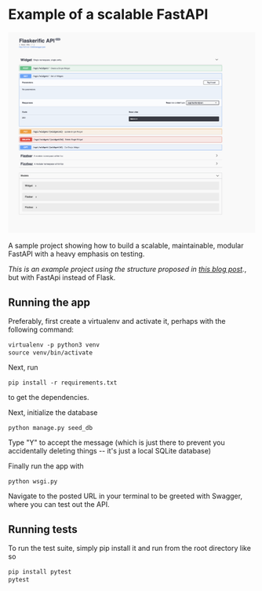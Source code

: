 # Example of a scalable FastAPI

![The site](docs/site.png)

A sample project showing how to build a scalable, maintainable, modular FastAPI with a heavy emphasis on testing.

_This is an example project using the structure proposed in [this blog post](http://alanpryorjr.com/2019-05-20-flask-api-example/)._, but with FastApi instead of Flask.


## Running the app

Preferably, first create a virtualenv and activate it, perhaps with the following command:

```
virtualenv -p python3 venv
source venv/bin/activate
```

Next, run

```
pip install -r requirements.txt
```

to get the dependencies.

Next, initialize the database

```
python manage.py seed_db
```

Type "Y" to accept the message (which is just there to prevent you accidentally deleting things -- it's just a local SQLite database)

Finally run the app with

```
python wsgi.py
```

Navigate to the posted URL in your terminal to be greeted with Swagger, where you can test out the API.




## Running tests

To run the test suite, simply pip install it and run from the root directory like so

```
pip install pytest
pytest
```


